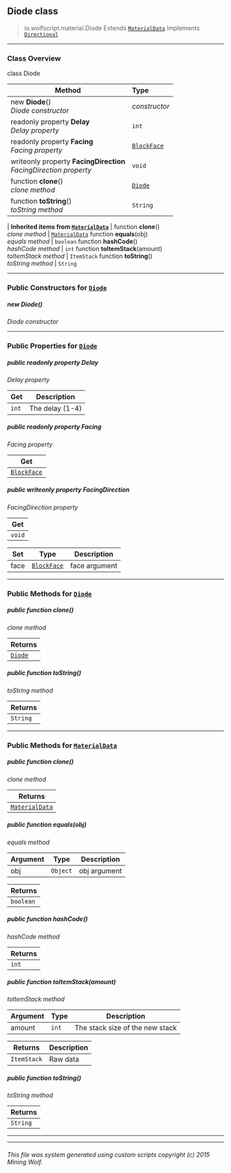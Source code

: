 ## Diode __class__

>io.wolfscript.material.Diode
>Extends [`MaterialData`](MaterialData.md)
>Implements [`Directional`](Directional.md)

---

### Class Overview

class Diode

Method | Type   
--- | :--- 
new __Diode__() <br> _Diode constructor_ | _constructor_
 readonly property __Delay__ <br> _Delay property_ | `int`
 readonly property __Facing__ <br> _Facing property_ | [`BlockFace`](..\block\BlockFace.md)
 writeonly property __FacingDirection__ <br> _FacingDirection property_ | `void`
 function __clone__() <br> _clone method_ | [`Diode`](Diode.md)
 function __toString__() <br> _toString method_ | `String`
 |
__Inherited items from [`MaterialData`](MaterialData.md)__ |
 function __clone__() <br> _clone method_ | [`MaterialData`](MaterialData.md)
 function __equals__(obj) <br> _equals method_ | `boolean`
 function __hashCode__() <br> _hashCode method_ | `int`
 function __toItemStack__(amount) <br> _toItemStack method_ | `ItemStack`
 function __toString__() <br> _toString method_ | `String`





---

### Public Constructors for [`Diode`](Diode.md)

##### <a id='diode'></a>new __Diode__() 

_Diode constructor_


---

### Public Properties for [`Diode`](Diode.md)

##### <a id='delay'></a>public  readonly property __Delay__

_Delay property_

Get | Description
--- | --- 
`int` | The delay (1-4)



##### <a id='facing'></a>public  readonly property __Facing__

_Facing property_

Get | 
--- | 
[`BlockFace`](..\block\BlockFace.md) |



##### <a id='facingdirection'></a>public  writeonly property __FacingDirection__

_FacingDirection property_

Get | 
--- | 
`void` |

Set | Type | Description  
--- | --- | --- 
face | [`BlockFace`](..\block\BlockFace.md) | face argument


---

### Public Methods for [`Diode`](Diode.md)

##### <a id='clone'></a>public  function __clone__()

_clone method_

Returns | 
--- | 
[`Diode`](Diode.md) |


##### <a id='tostring'></a>public  function __toString__()

_toString method_

Returns | 
--- | 
`String` |


---

### Public Methods for [`MaterialData`](MaterialData.md)

##### <a id='clone'></a>public  function __clone__()

_clone method_

Returns | 
--- | 
[`MaterialData`](MaterialData.md) |


##### <a id='equals'></a>public  function __equals__(obj)

_equals method_

Argument | Type | Description  
--- | --- | --- 
obj | `Object` | obj argument

Returns | 
--- | 
`boolean` |


##### <a id='hashcode'></a>public  function __hashCode__()

_hashCode method_

Returns | 
--- | 
`int` |


##### <a id='toitemstack'></a>public  function __toItemStack__(amount)

_toItemStack method_

Argument | Type | Description  
--- | --- | --- 
amount | `int` | The stack size of the new stack

Returns | Description
--- | --- 
`ItemStack` | Raw data


##### <a id='tostring'></a>public  function __toString__()

_toString method_

Returns | 
--- | 
`String` |


---


---


###### This file was system generated using custom scripts copyright (c) 2015 Mining Wolf.
	

